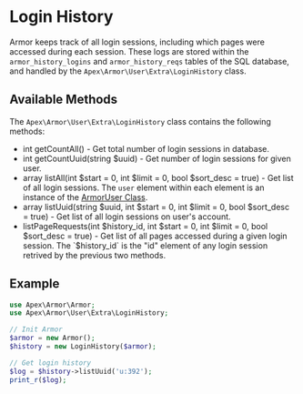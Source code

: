 
# Login History

Armor keeps track of all login sessions, including which pages were accessed during each session.  These logs are stored within the `armor_history_logins` and `armor_history_reqs` tables of the SQL database, and handled by the `Apex\Armor\User\Extra\LoginHistory` class.


## Available Methods

The `Apex\Armor\User\Extra\LoginHistory` class contains the following methods:

* int getCountAll() - Get total number of login sessions in database.
* int getCountUuid(string $uuid) - Get number of login sessions for given user.
* array listAll(int $start = 0, int $limit = 0, bool $sort_desc = true) - Get list of all login sessions.  The `user` element within each element is an instance of the [ArmorUser Class](armoruser.md).
* array listUuid(string $uuid, int $start = 0, int $limit = 0, bool $sort_desc = true) - Get list of all login sessions on user's account.
* listPageRequests(int $history_id, int $start = 0, int $limit = 0, bool $sort_desc = true) - Get list of all pages accessed during a given login session.  The `$history_id` is the "id" element of any login session retrived by the previous two methods.

## Example

~~~php
use Apex\Armor\Armor;
use Apex\Armor\User\Extra\LoginHistory;

// Init Armor
$armor = new Armor();
$history = new LoginHistory($armor);

// Get login history
$log = $history->listUuid('u:392');
print_r($log);
~~~


